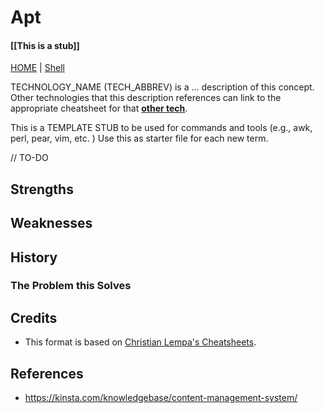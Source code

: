 # Apt

####  [[This is a stub]]

[HOME](../README.md) | [Shell](/shell/index.md)

TECHNOLOGY_NAME (TECH_ABBREV) is a ... description of this concept. Other technologies that this description references can link to the appropriate cheatsheet for that **[other tech](/_stub_01.md)**.

This is a TEMPLATE STUB to be used for commands and tools (e.g., awk, perl, pear, vim, etc. ) Use this as starter file for each new term.

// TO-DO

## Strengths

## Weaknesses

## History

### The Problem this Solves

## Credits

- This format is based on [Christian Lempa's Cheatsheets](https://github.com/ChristianLempa/cheat-sheets/blob/main/linux/awk.md).

## References

- https://kinsta.com/knowledgebase/content-management-system/